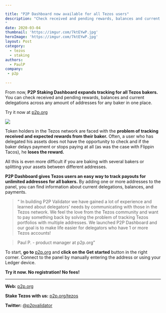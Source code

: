 ```yaml
---

title: "P2P Dashboard now available for all Tezos users"
description: "Check received and pending rewards, balances and current delegations across several addresses in one place.
"
date: 2020-03-04
thumbnail: 'https://imgur.com/7ktEYwP.jpg'
heroImage: 'https://imgur.com/7ktEYwP.jpg'
layout: Post
category:
  - tezos 
  - staking
authors:
  - PaulP
company:
 - p2p
 
---
```

From now, **P2P Staking Dashboard expands tracking for all Tezos bakers.**
You can check received and pending rewards, balances and current delegations across any amount of addresses for any baker in one place.


Try it now at [p2p.org](https://p2p.org/?utm_source=blog&utm_medium=economy&utm_campaign=p2p_dashboard_tezos) 

![](https://s5.gifyu.com/images/Connect-with-manual4b1e6e8eea0a0233.gif)

Token holders in the Tezos network are faced with the **problem of tracking received and expected rewards from their baker.** Often, a user who has delegated his assets does not have the opportunity to check and if the baker delays payment or stops paying at all (as was the case with Flippin Tacos), he **loses the reward.** 

All this is even more difficult if you are baking with several bakers or splitting your assets between different addresses.

**P2P Dashboard gives Tezos users an easy way to track payouts for unlimited addresses for all bakers.** By adding one or more addresses to the panel, you can find information about current delegations, balances, and payments.

>“ In building P2P Validator we have gained a lot of experience and learned about delegators’ needs by communicating with those in the Tezos network. 
>We feel the love from the Tezos community and want to pay something back by solving the problem of tracking Tezos portfolios with multiple addresses. We launched P2P Dashboard and our goal is to make life easier for delegators who have 1 or more Tezos accounts!

>Paul P. - product manager at p2p.org”

To start, **go to** [p2p.org](https://p2p.org/?utm_source=blog&utm_medium=economy&utm_campaign=p2p_dashboard_tezos) and **click on the Get started** button in the right corner. 
Connect to the panel by manually entering the address or using your Ledger device.

**Try it now. No registration! No fees!**

------

**Web:** [p2p.org](https://p2p.org/?utm_source=blog&utm_medium=economy&utm_campaign=p2p_dashboard_tezos)

**Stake Tezos with us:** [p2p.org/tezos](https://p2p.org/tezos?utm_source=blog&utm_medium=economy&utm_campaign=p2p_dashboard_tezos)

**Twitter:** [@p2pvalidator](https://twitter.com/p2pvalidator)




